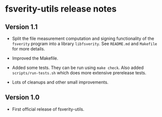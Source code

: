 # fsverity-utils release notes

## Version 1.1

* Split the file measurement computation and signing functionality
  of the `fsverity` program into a library `libfsverity`.  See
  `README.md` and `Makefile` for more details.

* Improved the Makefile.

* Added some tests.  They can be run using `make check`.  Also added
  `scripts/run-tests.sh` which does more extensive prerelease tests.

* Lots of cleanups and other small improvements.

## Version 1.0

* First official release of fsverity-utils.
